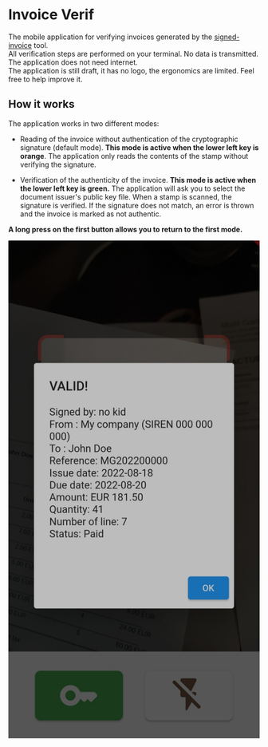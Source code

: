 # Invoice Verif

The mobile application for verifying invoices generated by the [signed-invoice](https://github.com/maelgangloff/signed-invoice) tool.  
All verification steps are performed on your terminal. No data is transmitted. The application does not need internet.  
The application is still draft, it has no logo, the ergonomics are limited. Feel free to help improve it.  

## How it works
The application works in two different modes:

- Reading of the invoice without authentication of the cryptographic signature (default mode). **This mode is active when the lower left key is orange**. The application only reads the contents of the stamp without verifying the signature.

- Verification of the authenticity of the invoice. **This mode is active when the lower left key is green.** The application will ask you to select the document issuer's public key file. When a stamp is scanned, the signature is verified. If the signature does not match, an error is thrown and the invoice is marked as not authentic.

**A long press on the first button allows you to return to the first mode.**

![screenshot](screenshots/result.jpg)
